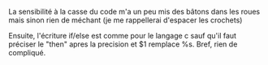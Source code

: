 La sensibilité à la casse du code m'a un peu mis des bâtons dans les roues mais sinon rien de méchant (je me rappellerai d'espacer les crochets)

Ensuite, l'écriture if/else est comme pour le langage c sauf qu'il faut préciser le "then" apres la precision et $1 remplace %s. Bref, rien de compliqué.

